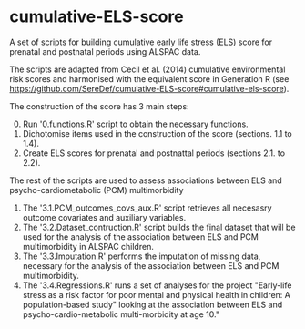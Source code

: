 # cumulative-ELS-score

A set of scripts for building cumulative early life stress (ELS) score for prenatal and postnatal periods using ALSPAC data.

The scripts are adapted from Cecil et al. (2014) cumulative environmental risk scores and harmonised with the equivalent score in Generation R (see https://github.com/SereDef/cumulative-ELS-score#cumulative-els-score).

The construction of the score has 3 main steps:

0. Run '0.functions.R' script to obtain the necessary functions.
1. Dichotomise items used in the construction of the score (sections. 1.1 to 1.4).
2. Create ELS scores for prenatal and postnattal periods (sections 2.1. to 2.2).

The rest of the scripts are used to assess associations between ELS and psycho-cardiometabolic (PCM) multimorbidity 

1. The '3.1.PCM_outcomes_covs_aux.R' script retrieves all necesasry outcome covariates and auxiliary variables.
2. The '3.2.Dataset_contruction.R' script builds the final dataset that will be used for the analysis of the association between ELS and PCM multimorbidity in ALSPAC children.
3. The '3.3.Imputation.R' performs the imputation of missing data, necessary for the analysis of the association between ELS and PCM multimorbidity.
4. The '3.4.Regressions.R' runs a set of analyses for the project "Early-life stress as a risk factor for poor mental and physical health in children: A population-based study" looking at the association between ELS and psycho-cardio-metabolic multi-morbidity at age 10."  
